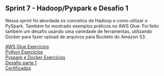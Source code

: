 ## Sprint 7 -  Hadoop/Pyspark e Desafio 1
Nessa sprint foi abordada os conceitos de Hadoop e como utilizar o PySpark.
Também foi mostrado exemplos práticos no AWS Glue.
Foi feito também um desafio usando uma variedade de ferramentas, utilizando Docker para fazer upload de arquivos para Buckets do Amazon S3.


<a href = "AWS Glue" > AWS Glue Exercícios </a>   
<a href = "Python" > Python Exercícios </a>    
<a href = "Pyspark-Docker" > Pyspark e Docker Exercícios </a>    
<a href = "DesafioI" > Desafio parte 1 </a>    
<a href = "Certificados" > Certificados </a>  